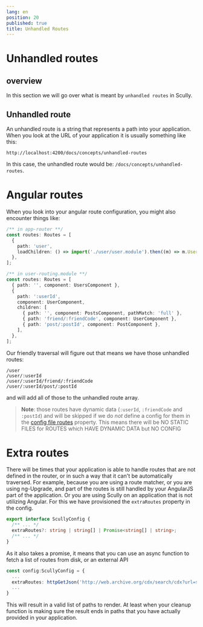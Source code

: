 ```yaml
---
lang: en
position: 20
published: true
title: Unhandled Routes
---
```


# Unhandled routes

## overview

In this section we will go over what is meant by `unhandled routes` in Scully.

## Unhandled route

An unhandled route is a string that represents a path into your application. When you look at the URL of your application it is usually something like this:

```
http://localhost:4200/docs/concepts/unhandled-routes
```

In this case, the unhandled route would be: `/docs/concepts/unhandled-routes`.

# Angular routes

When you look into your angular route configuration, you might also encounter things like:

```typescript
/** in app-router **/
const routes: Routes = [
  {
    path: 'user',
    loadChildren: () => import('./user/user.module').then((m) => m.UserModule),
  },
];

/** in user-routing.module **/
const routes: Routes = [
  { path: '', component: UsersComponent },
  {
    path: ':userId',
    component: UserComponent,
    children: [
      { path: '', component: PostsComponent, pathMatch: 'full' },
      { path: 'friend/:friendCode', component: UserComponent },
      { path: 'post/:postId', component: PostComponent },
    ],
  },
];
```

Our friendly traversal will figure out that means we have those unhandled routes:

```
/user
/user/:userId
/user/:userId/friend/:friendCode
/user/:userId/post/:postId
```

and will add all of those to the unhandled route array.

> **Note**: those routes have dynamic data (`:userId`, `:friendCode` and `:postId`) and will be skipped if we do _not_ define a config for them in the [config file routes] property. This means there will be NO STATIC FILES for ROUTES which HAVE DYNAMIC DATA but NO CONFIG

# Extra routes

There will be times that your application is able to handle routes that are not defined in the router, or in such a way that it can't be automatically traversed. For example, because you are using a route matcher, or you are using ng-Upgrade, and part of the routes is still handled by your AngularJS part of the application. Or you are using Scully on an application that is not utilizing Angular.
For this we have provisioned the `extraRoutes` property in the config.

```typescript
export interface ScullyConfig {
  /** ... */
  extraRoutes?: string | string[] | Promise<string[] | string>;
  /** ... */
}
```

As it also takes a promise, it means that you can use an async function to fetch a list of routes from disk, or an external API

```typescript
const config:ScullyConfig = {
  ...
  extraRoutes: httpGetJson('http://web.archive.org/cdx/search/cdx?url=scully.io*&output=json').then(cleanup),
  ...
}
```

This will result in a valid list of paths to render. At least when your cleanup function is making sure the result ends in paths that you have actually provided in your application.

[config file routes]: /docs/Reference/config#routes-routeconfig
